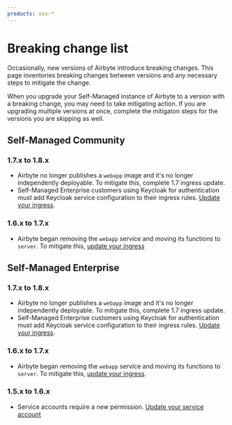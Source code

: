 ```yaml
---
products: oss-*
---
```


# Breaking change list

Occasionally, new versions of Airbyte introduce breaking changes. This page inventories breaking changes between versions and any necessary steps to mitigate the change.

When you upgrade your Self-Managed instance of Airbyte to a version with a breaking change, you may need to take mitigating action. If you are upgrading multiple versions at once, complete the mitigaton steps for the versions you are skipping as well.

## Self-Managed Community

### 1.7.x to 1.8.x

- Airbyte no longer publishes a `webapp` image and it's no longer independently deployable. To mitigate this, complete 1.7 ingress update.
- Self-Managed Enterprise customers using Keycloak for authentication must add Keycloak service configuration to their ingress rules. [Update your ingress](/platform/deploying-airbyte/integrations/ingress-1-7#self-managed-enterprise-with-keycloak).

### 1.6.x to 1.7.x

- Airbyte began removing the `webapp` service and moving its functions to `server`. To mitigate this, [update your ingress](/platform/deploying-airbyte/integrations/ingress-1-7)

## Self-Managed Enterprise

### 1.7.x to 1.8.x

- Airbyte no longer publishes a `webapp` image and it's no longer independently deployable. To mitigate this, complete 1.7 ingress update.
- Self-Managed Enterprise customers using Keycloak for authentication must add Keycloak service configuration to their ingress rules. [Update your ingress](/platform/deploying-airbyte/integrations/ingress-1-7#self-managed-enterprise-with-keycloak).

### 1.6.x to 1.7.x

- Airbyte began removing the `webapp` service and moving its functions to `server`. To mitigate this, [update your ingress](/platform/deploying-airbyte/integrations/ingress-1-7).

### 1.5.x to 1.6.x

- Service accounts require a new permission. [Update your service account](/platform/enterprise-setup/upgrade-service-account)
